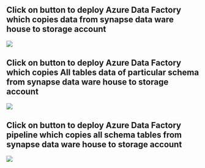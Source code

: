 <h2> Click on button to deploy Azure Data Factory which copies data from synapse data ware house to storage account </h2>
<a href="https://portal.azure.com/#create/Microsoft.Template/uri/https%3A%2F%2Fraw.githubusercontent.com%2Fassadullah96%2FsynapseToBlob%2Fmain%2FsynapseToBlobArmTemplate.json" target="_blank">
  <img src="https://aka.ms/deploytoazurebutton"/>
</a>

<h2> Click on button to deploy Azure Data Factory which copies All tables data of particular schema from synapse data ware house to storage account </h2>
<a href="https://portal.azure.com/#create/Microsoft.Template/uri/https%3A%2F%2Fraw.githubusercontent.com%2Fassadullah96%2FsynapseToBlob%2Fmain%2FallTablesFromSynapseToBlobArmTemplate.json" target="_blank">
  <img src="https://aka.ms/deploytoazurebutton"/>
</a>

<h2> Click on button to deploy Azure Data Factory pipeline which copies all schema tables from synapse data ware house to storage account </h2>
<a href="https://portal.azure.com/#create/Microsoft.Template/uri/https%3A%2F%2Fraw.githubusercontent.com%2Fassadullah96%2FsynapseToBlob%2Fmain%2FsynapseToBlobArmTemplate.json" target="_blank">
  <img src="https://aka.ms/deploytoazurebutton"/>
</a>
